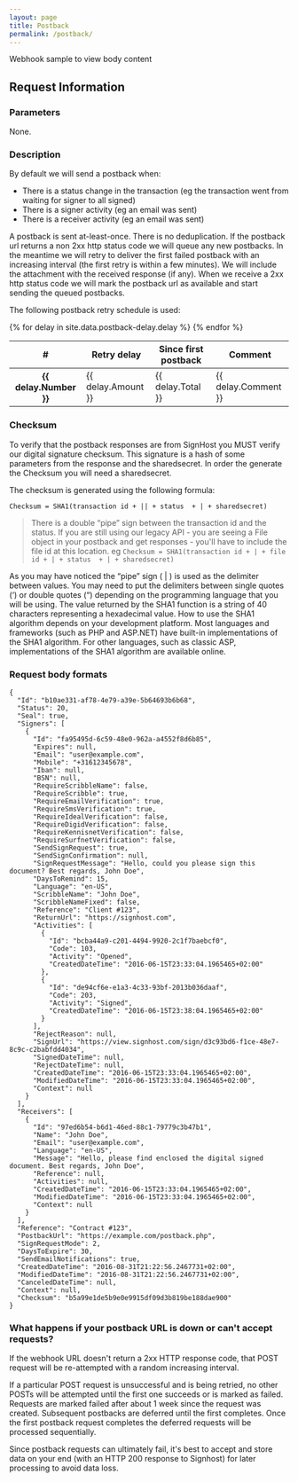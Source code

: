 ```yaml
---
layout: page
title: Postback
permalink: /postback/
---
```


Webhook sample to view body content

## Request Information

### Parameters

None.

### Description

By default we will send a postback when:

*   There is a status change in the transaction (eg the transaction went from waiting for signer to all signed)
*   There is a signer activity (eg an email was sent)
*   There is a receiver activity (eg an email was sent)

A postback is sent at-least-once.
There is no deduplication.
If the postback url returns a non 2xx http status code we will queue any new postbacks.
In the meantime we will retry to deliver the first failed postback with an increasing interval (the first retry is within a few minutes).
We will include the attachment with the received response (if any).
When we receive a 2xx http status code we will mark the postback url as available and start sending the queued postbacks.

The following postback retry schedule is used:

<table>
    <thead>
      <tr>
        <th>#</th>
        <th>Retry delay</th>
        <th>Since first postback</th>
        <th>Comment</th>
      </tr>
    </thead>
    <tbody>
        {% for delay in site.data.postback-delay.delay %}
      <tr>
        <th>{{ delay.Number }}</th>
        <td>{{ delay.Amount }}</td>
        <td>{{ delay.Total }}</td>
        <td>{{ delay.Comment }}</td>
      </tr>
    {% endfor %}
    </tbody>
  </table>

### Checksum

To verify that the postback responses are from SignHost you MUST verify our digital signature checksum. This signature is a hash of some parameters from the response and the sharedsecret. In order the generate the Checksum you will need a sharedsecret.

The checksum is generated using the following formula:

    Checksum = SHA1(transaction id + || + status  + | + sharedsecret)

> There is a double “pipe” sign between the transaction id and the status.
> If you are still using our legacy API - you are seeing a File object in your postback and get responses - you'll have to include the file id at this location.
> eg ```Checksum = SHA1(transaction id + | + file id + | + status  + | + sharedsecret)```

As you may have noticed the “pipe” sign ( &#124; ) is used as the delimiter between values. You may need to put the delimiters between single quotes (‘) or double quotes (“) depending on the programming language that you will be using. The value returned by the SHA1 function is a string of 40 characters representing a hexadecimal value. How to use the SHA1 algorithm depends on your development platform. Most languages and frameworks (such as PHP and ASP.NET) have built-in implementations of the SHA1 algorithm. For other languages, such as classic ASP, implementations of the SHA1 algorithm are available online.

### Request body formats

```
{
  "Id": "b10ae331-af78-4e79-a39e-5b64693b6b68",
  "Status": 20,
  "Seal": true,
  "Signers": [
    {
      "Id": "fa95495d-6c59-48e0-962a-a4552f8d6b85",
      "Expires": null,
      "Email": "user@example.com",
      "Mobile": "+31612345678",
      "Iban": null,
      "BSN": null,
      "RequireScribbleName": false,
      "RequireScribble": true,
      "RequireEmailVerification": true,
      "RequireSmsVerification": true,
      "RequireIdealVerification": false,
      "RequireDigidVerification": false,
      "RequireKennisnetVerification": false,
      "RequireSurfnetVerification": false,
      "SendSignRequest": true,
      "SendSignConfirmation": null,
      "SignRequestMessage": "Hello, could you please sign this document? Best regards, John Doe",
      "DaysToRemind": 15,
      "Language": "en-US",
      "ScribbleName": "John Doe",
      "ScribbleNameFixed": false,
      "Reference": "Client #123",
      "ReturnUrl": "https://signhost.com",
      "Activities": [
        {
          "Id": "bcba44a9-c201-4494-9920-2c1f7baebcf0",
          "Code": 103,
          "Activity": "Opened",
          "CreatedDateTime": "2016-06-15T23:33:04.1965465+02:00"
        },
        {
          "Id": "de94cf6e-e1a3-4c33-93bf-2013b036daaf",
          "Code": 203,
          "Activity": "Signed",
          "CreatedDateTime": "2016-06-15T23:38:04.1965465+02:00"
        }
      ],
      "RejectReason": null,
      "SignUrl": "https://view.signhost.com/sign/d3c93bd6-f1ce-48e7-8c9c-c2babfdd4034",
      "SignedDateTime": null,
      "RejectDateTime": null,
      "CreatedDateTime": "2016-06-15T23:33:04.1965465+02:00",
      "ModifiedDateTime": "2016-06-15T23:33:04.1965465+02:00",
      "Context": null
    }
  ],
  "Receivers": [
    {
      "Id": "97ed6b54-b6d1-46ed-88c1-79779c3b47b1",
      "Name": "John Doe",
      "Email": "user@example.com",
      "Language": "en-US",
      "Message": "Hello, please find enclosed the digital signed document. Best regards, John Doe",
      "Reference": null,
      "Activities": null,
      "CreatedDateTime": "2016-06-15T23:33:04.1965465+02:00",
      "ModifiedDateTime": "2016-06-15T23:33:04.1965465+02:00",
      "Context": null
    }
  ],
  "Reference": "Contract #123",
  "PostbackUrl": "https://example.com/postback.php",
  "SignRequestMode": 2,
  "DaysToExpire": 30,
  "SendEmailNotifications": true,
  "CreatedDateTime": "2016-08-31T21:22:56.2467731+02:00",
  "ModifiedDateTime": "2016-08-31T21:22:56.2467731+02:00",
  "CanceledDateTime": null,
  "Context": null,
  "Checksum": "b5a99e1de5b9e0e9915df09d3b819be188dae900"
}
```

### What happens if your postback URL is down or can't accept requests?

If the webhook URL doesn't return a 2xx HTTP response code, that POST request will be re-attempted with a random increasing interval.

If a particular POST request is unsuccessful and is being retried, no other POSTs will be attempted until the first one succeeds or is marked as failed.
Requests are marked failed after about 1 week since the request was created.
Subsequent postbacks are deferred until the first completes.
Once the first postback request completes the deferred requests will be processed sequentially.

Since postback requests can ultimately fail, it's best to accept and store data on your end (with an HTTP 200 response to Signhost) for later processing to avoid data loss.
